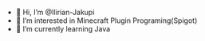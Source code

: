 - 👋 Hi, I’m @Ilirian-Jakupi
- 👀 I’m interested in Minecraft Plugin Programing(Spigot)
- 🌱 I’m currently learning Java

<!---
Ilirian-Jakupi/Ilirian-Jakupi is a ✨ special ✨ repository because its `README.md` (this file) appears on your GitHub profile.
You can click the Preview link to take a look at your changes.
--->
